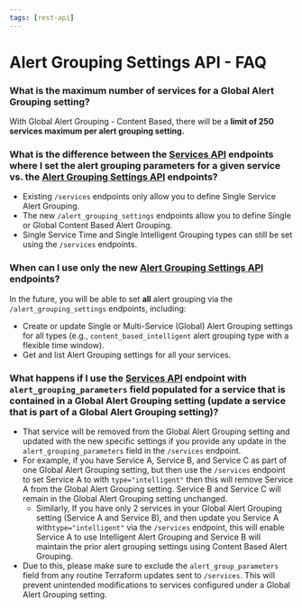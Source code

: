 ```yaml
---
tags: [rest-api]
---
```


# Alert Grouping Settings API - FAQ 


### What is the maximum number of services for a Global Alert Grouping setting?

With Global Alert Grouping - Content Based, there will be a **limit of 250 services maximum per alert grouping setting.**


### What is the difference between the [Services API] endpoints where I set the alert grouping parameters for a given service vs. the [Alert Grouping Settings API] endpoints?

- Existing `/services` endpoints only allow you to define Single Service Alert Grouping.
- The new `/alert_grouping_settings` endpoints allow you to define Single or Global Content Based Alert Grouping.
- Single Service Time and Single Intelligent Grouping types can still be set using the `/services` endpoints.


### When can I use only the new [Alert Grouping Settings API] endpoints?

In the future, you will be able to set **all** alert grouping via the `/alert_grouping_settings` endpoints, including: 
- Create or update Single or Multi-Service (Global) Alert Grouping settings for all types (e.g., `content_based_intelligent` alert grouping type with a flexible time window).
- Get and list Alert Grouping settings for all your services.


### What happens if I use the [Services API] endpoint with `alert_grouping_parameters` field populated for a service that is contained in a Global Alert Grouping setting (update a service that is part of a Global Alert Grouping setting)?

- That service will be removed from the Global Alert Grouping setting and updated with the new specific settings if you provide any update in the `alert_grouping_parameters` field in the `/services` endpoint.
- For example, if you have Service A, Service B, and Service C as part of one Global Alert Grouping setting, but then use the `/services` endpoint to set Service A to with `type="intelligent"` then this will remove Service A from the Global Alert Grouping setting. Service B and Service C will remain in the Global Alert Grouping setting unchanged. 
    - Similarly, If you have only 2 services in your Global Alert Grouping setting (Service A and Service B), and then update you Service A with`type="intelligent"` via the `/services` endpoint, this will enable Service A to use Intelligent Alert Grouping and Service B will maintain the prior alert grouping settings using Content Based Alert Grouping.
- Due to this, please make sure to exclude the `alert_group_parameters` field from any routine Terraform updates sent to `/services`. This will prevent unintended modifications to services configured under a Global Alert Grouping setting.

[Services API]: https://developer.pagerduty.com/api-reference/7062f2631b397-create-a-service
[Alert Grouping Settings API]: https://developer.pagerduty.com/api-reference/587edbc8ff416-create-an-alert-grouping-setting